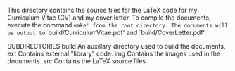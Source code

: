 This directory contains the source files for the LaTeX code for my Curriculum
Vitae (CV) and my cover letter. To compile the documents, execute the command
`make' from the root directory. The documents will be output to
`build/CurriculumVitae.pdf' and `build/CoverLetter.pdf'.

SUBDIRECTORIES
    build       An auxillary directory used to build the documents.
    ext         Contains external "library" code.
    img         Contains the images used in the documents.
    src         Contains the LaTeX source files.
